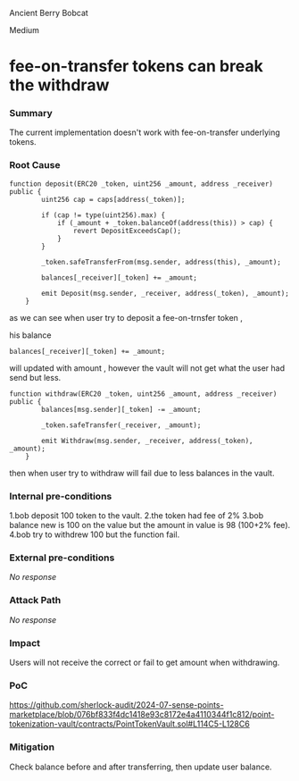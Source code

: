 Ancient Berry Bobcat

Medium

# fee-on-transfer tokens can break the withdraw

### Summary

The current implementation doesn't work with fee-on-transfer underlying tokens.

### Root Cause

```solidity 
function deposit(ERC20 _token, uint256 _amount, address _receiver) public {
        uint256 cap = caps[address(_token)];

        if (cap != type(uint256).max) {
            if (_amount + _token.balanceOf(address(this)) > cap) {
                revert DepositExceedsCap();
            }
        }

        _token.safeTransferFrom(msg.sender, address(this), _amount);

        balances[_receiver][_token] += _amount;

        emit Deposit(msg.sender, _receiver, address(_token), _amount);
    }
```
as we can see when user try to deposit a fee-on-trnsfer token ,

his balance 
```solidity
balances[_receiver][_token] += _amount;
```
will updated with amount , however the vault will not get what the user had send but less.
```solidity
function withdraw(ERC20 _token, uint256 _amount, address _receiver) public {
        balances[msg.sender][_token] -= _amount;

        _token.safeTransfer(_receiver, _amount);

        emit Withdraw(msg.sender, _receiver, address(_token), _amount);
    }
```
then when user try to withdraw will fail due to less balances in the vault. 

### Internal pre-conditions

1.bob deposit 100 token to the vault.
2.the token had fee of 2% 
3.bob balance new is 100 on the value but the amount in value is 98 (100+2% fee).
4.bob try to withdrew 100 but the function fail. 

### External pre-conditions

_No response_

### Attack Path

_No response_

### Impact

Users will not receive the correct or fail to get amount when withdrawing.

### PoC

https://github.com/sherlock-audit/2024-07-sense-points-marketplace/blob/076bf833f4dc1418e93c8172e4a4110344f1c812/point-tokenization-vault/contracts/PointTokenVault.sol#L114C5-L128C6

### Mitigation

Check balance before and after transferring, then update user balance.